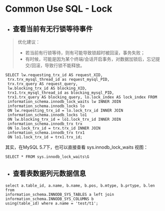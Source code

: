 # Common Use SQL - Lock


* ## 查看当前有无行锁等待事件
> 优化建议：
> - 若当前有行锁等待，则有可能导致锁超时被回滚，事务失败；
> - 有时候，可能是因为某个终端/会话开启事务，对数据加锁后，忘记提交/回滚，导致行锁不能释放。

```mysql
SELECT lw.requesting_trx_id AS request_XID,
 trx.trx_mysql_thread_id as request_mysql_PID,
 trx.trx_query AS request_query,
 lw.blocking_trx_id AS blocking_XID,
 trx1.trx_mysql_thread_id as blocking_mysql_PID,
 trx1.trx_query AS blocking_query, lo.lock_index AS lock_index FROM
 information_schema.innodb_lock_waits lw INNER JOIN
 information_schema.innodb_locks lo
 ON lw.requesting_trx_id = lo.lock_trx_id INNER JOIN
 information_schema.innodb_locks lo1
 ON lw.blocking_trx_id = lo1.lock_trx_id INNER JOIN
 information_schema.innodb_trx trx
 ON lo.lock_trx_id = trx.trx_id INNER JOIN
 information_schema.innodb_trx trx1
 ON lo1.lock_trx_id = trx1.trx_id;
```
其实，在MySQL 5.7下，也可以直接查看 sys.innodb_lock_waits 视图：
```mysql
SELECT * FROM sys.innodb_lock_waits\G
```


* ## 查看表数据列元数据信息
```mysql
select a.table_id, a.name, b.name, b.pos, b.mtype, b.prtype, b.len from
information_schema.INNODB_SYS_TABLES a left join
information_schema.INNODB_SYS_COLUMNS b
using(table_id) where a.name = 'test/t1';
```

